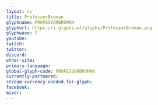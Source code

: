 ```yaml
---
layout: cc
title: ProfessorBroman
glyphname: PROFESSORBROMAN
glyphurl: https://i.glyphs.wf/glyphs/ProfessorBroman.png
glyphwave: 7
youtube: 
twitch: 
twitter: 
discord: 
other-site: 
primary-language: 
global-glyph-code: PROFESSORBROMAN
currently-partnered: 
stream-currency-needed-for-glyph: 
facebook: 
mixer: 
---
```


